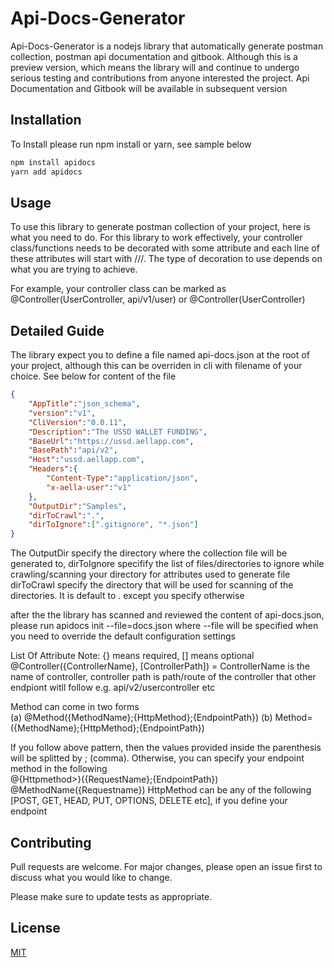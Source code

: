# Api-Docs-Generator

Api-Docs-Generator is a nodejs library that automatically generate postman collection, postman api documentation and gitbook.
Although this is a preview version, which means the library will and continue to undergo serious testing and contributions from anyone interested the project. Api Documentation and Gitbook will be available in subsequent version

## Installation

To Install please run npm install or yarn, see sample below

```bash
npm install apidocs
yarn add apidocs
```

## Usage
To use this library to generate postman collection of your project, here is what you need to do.
For this library to work effectively, your controller class/functions needs to be decorated with some attribute and  each line of these attributes will start with ///.
The type of decoration to use depends on what you are trying to achieve.

For example, your controller class can be marked as @Controller(UserController, api/v1/user) or @Controller(UserController)


## Detailed Guide
The library expect you to define a file named api-docs.json at the root of your project, although this can be overriden in cli with filename of your choice. See below for content of the file

```apidocs.json
{
    "AppTitle":"json_schema",
    "version":"v1",
    "CliVersion":"0.0.11",
    "Description":"The USSD WALLET FUNDING",
    "BaseUrl":"https://ussd.aellapp.com",
    "BasePath":"api/v2",
    "Host":"ussd.aellapp.com",
    "Headers":{
        "Content-Type":"application/json",
        "x-aella-user":"v1"
    },
    "OutputDir":"Samples",
    "dirToCrawl":".",
    "dirToIgnore":[".gitignore", "*.json"]
}
```
The OutputDir specify the directory where the collection file will be generated to,
dirToIgnore specifify the list of files/directories to ignore while crawling/scanning your directory for attributes used to generate file
dirToCrawl specify the directory that will be used for scanning of the directories. It is default to . except you specify otherwise

after the the library has scanned and reviewed the content of api-docs.json, please run
apidocs init --file=docs.json where --file will be specified when you need to override the default configuration settings

List Of Attribute
Note: {}  means required, [] means optional <br />
@Controller({ControllerName}, [ControllerPath]) = ControllerName is the name of controller, controller path is path/route of the controller that other endpiont witll follow e.g. api/v2/usercontroller etc

Method can come in two forms <br />
(a) @Method({MethodName};{HttpMethod};{EndpointPath})
(b) Method=({MethodName};{HttpMethod};{EndpointPath}) <br />

If you follow above pattern, then the values provided inside the parenthesis will be splitted by ; (comma). Otherwise, you can specify your endpoint method in the following <br />
@{Httpmethod>}({RequestName};{EndpointPath})
@MethodName({Requestname})
HttpMethod can be any of the following [POST, GET, HEAD, PUT, OPTIONS, DELETE etc], if you define your endpoint 
## Contributing
Pull requests are welcome. For major changes, please open an issue first to discuss what you would like to change.

Please make sure to update tests as appropriate.

## License
[MIT](https://choosealicense.com/licenses/mit/)